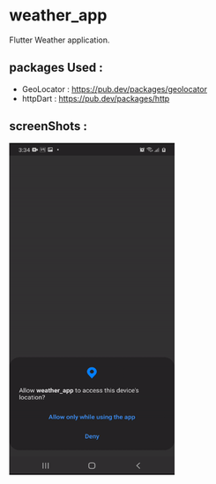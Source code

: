 # weather_app

Flutter Weather application.

## packages Used : 
* GeoLocator : https://pub.dev/packages/geolocator 
* httpDart : https://pub.dev/packages/http

## screenShots :
<img src="https://github.com/abhay-rawal/WeatherApp/blob/master/images/DemoGif/ezgif.com-gif-maker%20(1).gif" width="300" height="600" />



